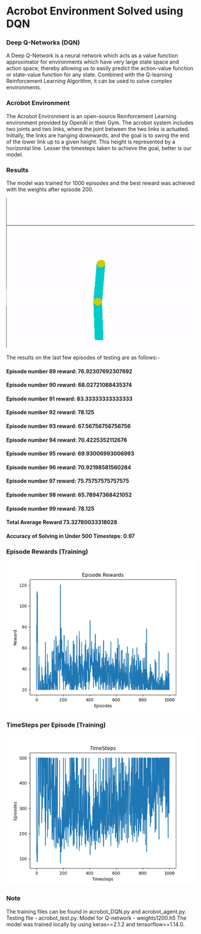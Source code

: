 # Acrobot Environment Solved using DQN
### Deep Q-Networks (DQN)
A Deep Q-Network is a neural network which acts as a value function approximator for environments which have very large state space and action space, thereby allowing us to easily predict the action-value function or state-value function for any state. Combined with the Q-learning Reinforcement Learning Algorithm, it can be used to solve complex environments.

### Acrobot Environment
The Acrobot Environment is an open-source Reinforcement Learning environment provided by OpenAI in their Gym. The acrobot system includes two joints and two links, where the joint between the two links is actuated. Initially, the links are hanging downwards, and the goal is to swing the end of the lower link up to a given height. This height is represented by a horizontal line. Lesser the timesteps taken to achieve the goal, better is our model.

### Results
The model was trained for 1000 episodes and the best reward was achieved with the weights after episode 200.
<p align="center">
 <img  width="600" height="400" src="https://github.com/Terabyte17/Acrobot-using-DQN/blob/master/media/ezgif-3-635b42c5fd90.gif">
</p>

The results on the last few episodes of testing are as follows:-

#### Episode number 89 reward: 76.92307692307692
#### Episode number 90 reward: 68.02721088435374
#### Episode number 91 reward: 83.33333333333333
#### Episode number 92 reward: 78.125
#### Episode number 93 reward: 67.56756756756756
#### Episode number 94 reward: 70.4225352112676
#### Episode number 95 reward: 69.93006993006993
#### Episode number 96 reward: 70.92198581560284
#### Episode number 97 reward: 75.75757575757575
#### Episode number 98 reward: 65.78947368421052
#### Episode number 99 reward: 78.125
#### Total Average Reward 73.32780033318028
#### Accuracy of Solving in Under 500 Timesteps: 0.97

### Episode Rewards (Training)
<p align="center">
 <img  width="600" height="400" src="https://github.com/Terabyte17/Acrobot-using-DQN/blob/master/media/Figure_1.png">
</p>

### TimeSteps per Episode (Training)
<p align="center">
 <img  width="600" height="400" src="https://github.com/Terabyte17/Acrobot-using-DQN/blob/master/media/Figure_2.png">
</p>

### Note
The training files can be found in acrobot_DQN.py and acrobot_agent.py. Testing file - acrobot_test.py. Model for Q-network - weights1200.h5
The model was trained locally by using keras==2.1.2 and tensorflow==1.14.0.
